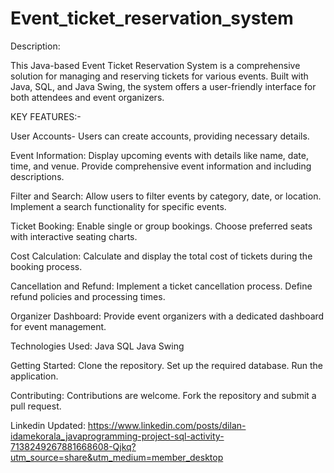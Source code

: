 # Event_ticket_reservation_system
Description:

This Java-based Event Ticket Reservation System is a comprehensive solution for managing and reserving tickets for various events. Built with Java, SQL, and Java Swing, the system offers a user-friendly interface for both attendees and event organizers.

KEY FEATURES:-

User Accounts-
Users can create accounts, providing necessary details.

Event Information:
Display upcoming events with details like name, date, time, and venue.
Provide comprehensive event information and including descriptions.

Filter and Search:
Allow users to filter events by category, date, or location.
Implement a search functionality for specific events.

Ticket Booking:
Enable single or group bookings.
Choose preferred seats with interactive seating charts.

Cost Calculation:
Calculate and display the total cost of tickets during the booking process.

Cancellation and Refund:
Implement a ticket cancellation process.
Define refund policies and processing times.

Organizer Dashboard:
Provide event organizers with a dedicated dashboard for event management.

Technologies Used:
Java
SQL
Java Swing

Getting Started:
Clone the repository.
Set up the required database.
Run the application.

Contributing:
Contributions are welcome. Fork the repository and submit a pull request.

Linkedin Updated: https://www.linkedin.com/posts/dilan-idamekorala_javaprogramming-project-sql-activity-7138249267881668608-Qjkq?utm_source=share&utm_medium=member_desktop